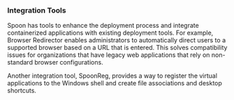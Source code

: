 ### Integration Tools

Spoon has tools to enhance the deployment process and integrate containerized applications with existing deployment tools. For example, Browser Redirector enables administrators to automatically direct users to a supported browser based on a URL that is entered. This solves compatibility issues for organizations that have legacy web applications that rely on non-standard browser configurations. 

Another integration tool, SpoonReg, provides a way to register the virtual applications to the Windows shell and create file associations and desktop shortcuts.  
